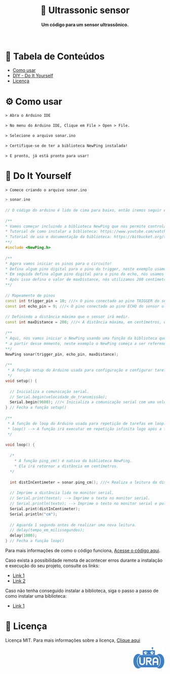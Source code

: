 <h1 align="center">🤖 Ultrassonic sensor</h1>
<h4 align="center">Um código para um sensor ultrassônico.</h4>
<br />

# :pushpin: Tabela de Conteúdos

- [Como usar](#gear-como-usar)
- [DIY - Do It Yourself](#construction_worker-do-it-yourself)
- [Licença](#page_facing_up-licença)

# :gear: Como usar
```shell
> Abra o Arduino IDE

> No menu do Arduino IDE, Clique em File > Open > File.

> Selecione o arquivo sonar.ino

> Certifique-se de ter a biblioteca NewPing instalada!

> E pronto, já está pronto para usar!

```

# :construction_worker: Do It Yourself
```shell
> Comece criando o arquivo sonar.ino
```

```c++
> sonar.ino

// O código do arduino é lido de cima para baixo, então iremos seguir esse padrão no tutorial!

/**
* Vamos começar incluindo a biblioteca NewPing que nos permite controlar o sensor ultrassônico.
* Tutorial de como instalar a biblioteca: https://www.youtube.com/watch?v=OBB892Iz0SE.
* Tutorial de uso e documentação da biblioteca: https://bitbucket.org/teckel12/arduino-new-ping/wiki/Home.
**/
#include <NewPing.h>

/**
* Agora vamos iniciar os pinos para o circuito!
* Defina algum pino digital para o pino do trigger, neste exemplo usamos o pino 10 na variável trigger_pin.
* Em seguida defina algum pino digital para o pino do echo, nós usamos o pino 9 na variável echo_pin.
* Após isso defina o valor de maxDistance, nós utilizamos 200 centímetros.
**/

// Mapeamento de pinos
const int trigger_pin = 10; ///< O pino conectado ao pino TRIGGER do sensor ultrassônico.
const int echo_pin = 9; ///< O pino conectado ao pino ECHO do sensor ultrassônico.

// Definindo a distância máxima que o sensor irá medir.
const int maxDistance = 200; ///< A distância máxima, em centímetros, que o sensor irá medir.

/**
* Aqui, nos vamos iniciar o NewPing usando uma função da biblioteca que nós adicinamos anteriormente, 
* a partir desse momento, neste exemplo o NewPing começa a ser referenciado como "sonar".
**/
NewPing sonar(trigger_pin, echo_pin, maxDistance);

/**
 * A função setup do Arduino usada para configuração e configurar tarefas.
 */
void setup() {

  // Inicializa a comunicação serial.
  // Serial.begin(velocidade_de_transmissão);
  Serial.begin(9600); ///< Inicializa a comunicação serial com uma velocidade de 9600 bits por segundo.
} // Fecha a função setup()

/**
 * A função de loop do Arduino usada para repetição de tarefas em loop.
 * loop() --> A função irá executar em repetição infinita logo após a função setup()
 */

void loop() {

  /*
    * A função ping_cm() é nativa da biblioteca NewPing.
    * Ela irá retornar a distância em centímetros.
  */

  int distInCentimeter = sonar.ping_cm(); ///< Realiza a leitura da distância em centímetros.
  
  // Imprime a distância lida no monitor serial.
  // Serial.print(texto); --> Imprime o texto no monitor serial.
  // Serial.println(texto); --> Imprime o texto no monitor serial e pula uma linha.
  Serial.print(distInCentimeter);
  Serial.println("cm");
    
  // Aguarda 1 segundo antes de realizar uma nova leitura.
  // delay(tempo_em_milissegundos);
  delay(1000);
} // Fecha a função loop()
```
Para mais informações de como o código funciona, <a href="/sonar.ino">Acesse o código aqui</a>.

Caso exista a possibilidade remota de acontecer erros durante a instalação e execução do seu projeto, consulte os links:

  * <a href="https://www.youtube.com/watch?v=61otAxYJ8hU">Link 1</a>
  * <a href="https://www.youtube.com/watch?v=1ghY5KovpLM">Link 2</a>

Caso não tenha conseguido instalar a biblioteca, siga o passo a passo de como instalar uma biblioteca:

  * <a href="https://www.youtube.com/watch?v=P6gWRxDH4-Y">Link 1</a>

# :page_facing_up: Licença
Licença MIT. Para mais informações sobre a licença, <a href="/LICENSE">Clique aqui</a>

<img src="https://github.com/umroboporaluno/.github/blob/main/profile/ura-logo.png" alt="URA Logo" width="100" align="right" />
